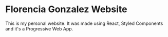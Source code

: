 # Florencia Gonzalez Website

 This is my personal website. It was made using React, Styled Components and it's a Progressive Web App.